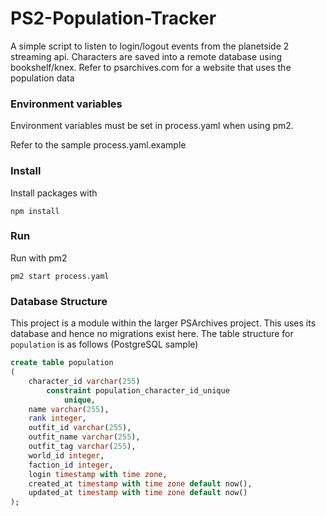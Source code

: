 PS2-Population-Tracker
======================

A simple script to listen to login/logout events from the planetside 2 streaming api. Characters are saved into a remote database using bookshelf/knex. Refer to psarchives.com for a website that uses the population data

### Environment variables

Environment variables must be set in process.yaml when using pm2.

Refer to the sample process.yaml.example

### Install

Install packages with

```
npm install
```

### Run

Run with pm2

```
pm2 start process.yaml
```


### Database Structure

This project is a module within the larger PSArchives project. This uses its database and hence no migrations exist here. The table structure for `population` is as follows (PostgreSQL sample)

```sql
create table population
(
    character_id varchar(255)
        constraint population_character_id_unique
            unique,
    name varchar(255),
    rank integer,
    outfit_id varchar(255),
    outfit_name varchar(255),
    outfit_tag varchar(255),
    world_id integer,
    faction_id integer,
    login timestamp with time zone,
    created_at timestamp with time zone default now(),
    updated_at timestamp with time zone default now()
);
```
